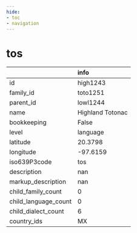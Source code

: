 ```yaml
---
hide:
- toc
- navigation
---
```

# tos
|                      | info             |
|:---------------------|:-----------------|
| id                   | high1243         |
| family_id            | toto1251         |
| parent_id            | lowl1244         |
| name                 | Highland Totonac |
| bookkeeping          | False            |
| level                | language         |
| latitude             | 20.3798          |
| longitude            | -97.6159         |
| iso639P3code         | tos              |
| description          | nan              |
| markup_description   | nan              |
| child_family_count   | 0                |
| child_language_count | 0                |
| child_dialect_count  | 6                |
| country_ids          | MX               |
